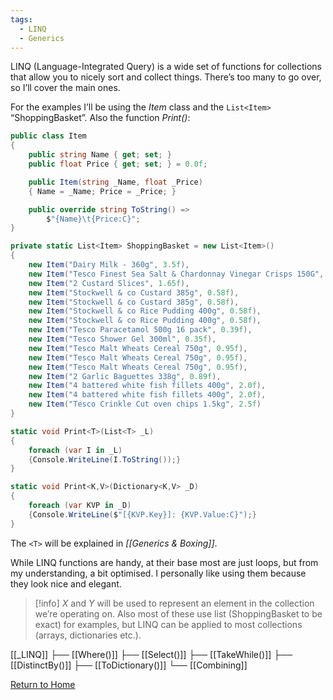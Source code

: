 ```yaml
---
tags:
  - LINQ
  - Generics
---
```

LINQ (Language-Integrated Query) is a wide set of functions for collections that allow you to nicely sort and collect things. There’s too many to go over, so I’ll cover the main ones.

For the examples I’ll be using the _Item_ class and the `List<Item>` “ShoppingBasket”. Also the function _Print()_:
```C#
public class Item
{
	public string Name { get; set; }
	public float Price { get; set; } = 0.0f;

	public Item(string _Name, float _Price)
	{ Name = _Name; Price = _Price; }

	public override string ToString() =>
		$"{Name}\t{Price:C}";
}

private static List<Item> ShoppingBasket = new List<Item>()
{
	new Item("Dairy Milk - 360g", 3.5f),
	new Item("Tesco Finest Sea Salt & Chardonnay Vinegar Crisps 150G", 1.35f),
	new Item("2 Custard Slices", 1.65f),
	new Item("Stockwell & co Custard 385g", 0.58f),
	new Item("Stockwell & co Custard 385g", 0.58f),
	new Item("Stockwell & co Rice Pudding 400g", 0.58f),
	new Item("Stockwell & co Rice Pudding 400g", 0.58f),
	new Item("Tesco Paracetamol 500g 16 pack", 0.39f),
	new Item("Tesco Shower Gel 300ml", 0.35f),
	new Item("Tesco Malt Wheats Cereal 750g", 0.95f),
	new Item("Tesco Malt Wheats Cereal 750g", 0.95f),
	new Item("Tesco Malt Wheats Cereal 750g", 0.95f),
	new Item("2 Garlic Baguettes 338g", 0.89f),
	new Item("4 battered white fish fillets 400g", 2.0f),
	new Item("4 battered white fish fillets 400g", 2.0f),
	new Item("Tesco Crinkle Cut oven chips 1.5kg", 2.5f)
}

static void Print<T>(List<T> _L)
{
    foreach (var I in _L)
    {Console.WriteLine(I.ToString());}
}

static void Print<K,V>(Dictionary<K,V> _D)
{
    foreach (var KVP in _D)
    {Console.WriteLine($"[{KVP.Key}]: {KVP.Value:C}");}
}
```

The `<T>` will be explained in *[[Generics & Boxing]]*.

While LINQ functions are handy, at their base most are just loops, but from my understanding, a bit optimised. I personally like using them because they look nice and elegant.


>[!info]
> _X_ and _Y_ will be used to represent an element in the collection we’re operating on. Also most of these use list (ShoppingBasket to be exact) for examples, but LINQ can be applied to most collections (arrays, dictionaries etc.).

[[_LINQ]]
	├── [[Where()]]
	├── [[Select()]]
	├── [[TakeWhile()]]
	├── [[DistinctBy()]]
	├── [[ToDictionary()]]
	└── [[Combining]]

[Return to Home](Home)
